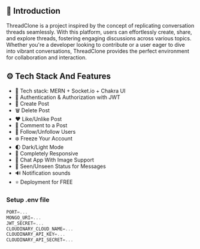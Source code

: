 ## <a name="introduction">🤖 Introduction</a>

ThreadClone is a project inspired by the concept of replicating conversation threads seamlessly. With this platform, users can effortlessly create, share, and explore threads, fostering engaging discussions across various topics. Whether you're a developer looking to contribute or a user eager to dive into vibrant conversations, ThreadClone provides the perfect environment for collaboration and interaction.


## <a name="tech-stack">⚙️ Tech Stack And Features</a>

-   🌟 Tech stack: MERN + Socket.io + Chakra UI
-   🎃 Authentication & Authorization with JWT
-   📝 Create Post
-   🗑️ Delete Post
-   ❤️ Like/Unlike Post
-   💬 Comment to a Post
-   👥 Follow/Unfollow Users
-   ❄️ Freeze Your Account
-   🌓 Dark/Light Mode
-   📱 Completely Responsive
-   💬 Chat App With Image Support
-   👀 Seen/Unseen Status for Messages
-   🔊 Notification sounds
-   ⭐ Deployment for FREE

### Setup .env file

```js
PORT=...
MONGO_URI=...
JWT_SECRET=...
CLOUDINARY_CLOUD_NAME=...
CLOUDINARY_API_KEY=...
CLOUDINARY_API_SECRET=...
```
